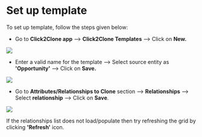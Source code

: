 # Set up template

To set up template, follow the steps given below:

* Go to **Click2Clone app** --> **Click2Clone Templates** --> Click on **New.**

![](<../../../.gitbook/assets/Temp\_1 (1).png>)

* Enter a valid name for the template --> Select source entity as **'Opportunity'** --> Click on **Save.**&#x20;

![](../../../.gitbook/assets/Clone3\_1.1.png)

* Go to **Attributes/Relationships to Clone** section -->  **Relationships** --> Select **relationship** --> Click on **Save**.

![](../../../.gitbook/assets/Clone3\_1.2.png)

If the relationships list does not load/populate then try refreshing the grid by clicking **'Refresh'** icon.

